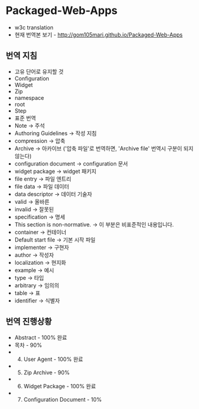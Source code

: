 # Packaged-Web-Apps
* w3c translation
* 현재 번역본 보기 - http://gom105mari.github.io/Packaged-Web-Apps

## 번역 지침
* 고유 단어로 유지할 것
 * Configuration
 * Widget
 * Zip
 * namespace
 * root
 * Step
* 표준 번역
 * Note -> 주석
 * Authoring Guidelines -> 작성 지침
 * compression -> 압축
 * Archive -> 아카이브 ('압축 파일'로 번역하면, 'Archive file' 번역시 구분이 되지 않는다)
 * configuration document -> configuration 문서
 * widget package -> widget 패키지
 * file entry -> 파일 엔트리
 * file data -> 파일 데이터
 * data descriptor -> 데이터 기술자
 * valid -> 올바른
 * invalid -> 잘못된
 * specification -> 명세
 * This section is non-normative. -> 이 부분은 비표준적인 내용입니다.
 * container -> 컨테이너
 * Default start file -> 기본 시작 파일
 * implementer -> 구현자
 * author -> 작성자
 * localization -> 현지화
 * example -> 예시
 * type -> 타입
 * arbitrary -> 임의의
 * table -> 표
 * identifier -> 식별자

## 번역 진행상황
* Abstract - 100% 완료
* 목차 - 90%
* 4. User Agent - 100% 완료
* 5. Zip Archive - 90%
* 6. Widget Package - 100% 완료
* 7. Configuration Document - 10%
